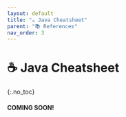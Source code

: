 ```yaml
---
layout: default
title: "☕️ Java Cheatsheet" 
parent: "📚 References"
nav_order: 3
---
```


# ☕️ Java Cheatsheet
{:.no_toc}

#### COMING SOON!
